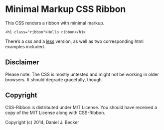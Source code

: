 
# Minimal Markup CSS Ribbon #

This CSS renders a ribbon with minimal markup.

	<h1 class="ribbon">Hello ribbon</h1>

There’s a css and a [less](http://lesscss.org/) version, as well as two corresponding html examples included.

## Disclaimer #

Please note: The CSS is mostly untested and might not be working in older browsers. It should degrade gracefully, though.

## Copyright #

CSS-Ribbon is distributed under MIT License. 
You should have received a copy of the MIT License along with CSS-Ribbon.  

Copyright (c) 2014, Daniel J. Becker
